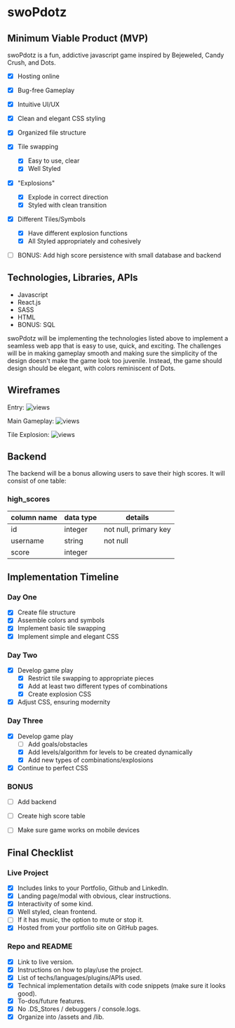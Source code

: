 # swoPdotz


## Minimum Viable Product (MVP)

swoPdotz is a fun, addictive javascript game inspired by Bejeweled, Candy Crush, and Dots.

- [x] Hosting online
- [x] Bug-free Gameplay
- [x] Intuitive UI/UX
- [x] Clean and elegant CSS styling
- [x] Organized file structure
- [x] Tile swapping
  - [x] Easy to use, clear
  - [x] Well Styled
- [x] "Explosions"
  - [x] Explode in correct direction
  - [x] Styled with clean transition
- [x] Different Tiles/Symbols
  - [x] Have different explosion functions
  - [x] All Styled appropriately and cohesively
- [ ] BONUS: Add high score persistence with small database and backend


## Technologies, Libraries, APIs

 - Javascript
 - React.js
 - SASS
 - HTML
 - BONUS: SQL

swoPdotz will be implementing the technologies listed above to implement a seamless web app that is easy to use, quick, and exciting. The challenges will be in making gameplay smooth and making sure the simplicity of the design doesn't make the game look too juvenile. Instead, the game should design should be elegant, with colors reminiscent of Dots.


## Wireframes

Entry:
![views](Wireframes/IMG_3564.JPG)

Main Gameplay:
![views](Wireframes/IMG_3563.JPG)

Tile Explosion:
![views](Wireframes/IMG_3565.JPG)


## Backend

The backend will be a bonus allowing users to save their high scores. It will consist of one table:

### high_scores
column name    | data type  | details
---------------|------------|-----------------------
id             | integer    | not null, primary key
username       | string     | not null
score          | integer    |


## Implementation Timeline

### Day One

- [x] Create file structure
- [x] Assemble colors and symbols
- [x] Implement basic tile swapping
- [x] Implement simple and elegant CSS

### Day Two

- [x] Develop game play
  - [x] Restrict tile swapping to appropriate pieces
  - [x] Add at least two different types of combinations
  - [x] Create explosion CSS
- [x] Adjust CSS, ensuring modernity

### Day Three

- [x] Develop game play
  - [ ] Add goals/obstacles
  - [x] Add levels/algorithm for levels to be created dynamically
  - [x] Add new types of combinations/explosions
- [x] Continue to perfect CSS

### BONUS

- [ ] Add backend
- [ ] Create high score table
- [ ] Make sure game works on mobile devices


## Final Checklist

### Live Project

- [x] Includes links to your Portfolio, Github and LinkedIn.
- [x] Landing page/modal with obvious, clear instructions.
- [x] Interactivity of some kind.
- [x] Well styled, clean frontend.
- [ ] If it has music, the option to mute or stop it.
- [x] Hosted from your portfolio site on GitHub pages.

### Repo and README

- [x] Link to live version.
- [x] Instructions on how to play/use the project.
- [x] List of techs/languages/plugins/APIs used.
- [x] Technical implementation details with code snippets (make sure it looks good).
- [x] To-dos/future features.
- [x] No .DS_Stores / debuggers / console.logs.
- [x] Organize into /assets and /lib.
